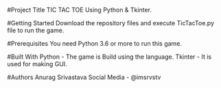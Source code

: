#Project Title
TIC TAC TOE Using Python & Tkinter.

#Getting Started
Download the repository files and execute TicTacToe.py file to run the game.

#Prerequisites
You need Python 3.6 or more to run this game.

#Built With
Python - The game is Build using the language.
Tkinter - It is used for making GUI.

#Authors
Anurag Srivastava
Social Media - @imsrvstv
